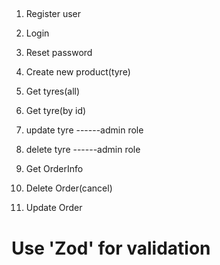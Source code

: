 ##
1. Register user
2. Login
3. Reset password

4. Create new product(tyre)
5. Get tyres(all)
6. Get tyre(by id)
7. update tyre       ------admin role
8. delete tyre       ------admin role

9. Get OrderInfo
10. Delete Order(cancel)
11. Update Order


# Use 'Zod' for validation